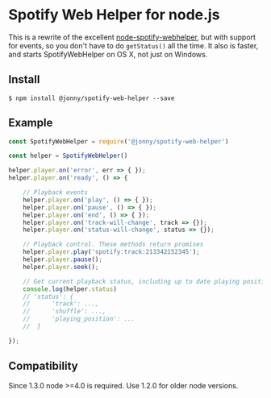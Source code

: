 # Spotify Web Helper for node.js

This is a rewrite of the excellent [node-spotify-webhelper](https://www.npmjs.com/package/node-spotify-webhelper), but with support for events, so you don't have to do `getStatus()` all the time. It also is faster, and starts SpotifyWebHelper on OS X, not just on Windows.

## Install
```
$ npm install @jonny/spotify-web-helper --save
```

## Example
````js
const SpotifyWebHelper = require('@jonny/spotify-web-helper')

const helper = SpotifyWebHelper()

helper.player.on('error', err => { });
helper.player.on('ready', () => {

	// Playback events
	helper.player.on('play', () => { });
	helper.player.on('pause', () => { });
	helper.player.on('end', () => { });
	helper.player.on('track-will-change', track => {});
	helper.player.on('status-will-change', status => {});

	// Playback control. These methods return promises
	helper.player.play('spotify:track:213342152345');
	helper.player.pause();
	helper.player.seek();

	// Get current playback status, including up to date playing position
	console.log(helper.status)
	// 'status': {
	//  	'track': ...,
	//		'shuffle': ...,
	//		'playing_position': ...
	//  }

});
````

## Compatibility
Since 1.3.0 node >=4.0 is required. Use 1.2.0 for older node versions.
